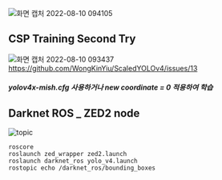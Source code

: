 ![화면 캡처 2022-08-10 094105](https://user-images.githubusercontent.com/88171531/183786294-81c00f4b-76c4-45ce-a503-aced832469f2.png)

## CSP Training Second Try
![화면 캡처 2022-08-10 093437](https://user-images.githubusercontent.com/88171531/183785162-f388cfbd-279d-4579-b7d3-7d9091b4cfb2.png)
https://github.com/WongKinYiu/ScaledYOLOv4/issues/13
##### yolov4x-mish.cfg 사용하거나 new coordinate = 0 적용하여 학습

## Darknet ROS _ ZED2 node
![topic](https://user-images.githubusercontent.com/88171531/183785263-3f2ea8dc-a3db-4c4a-becf-0d84903ec886.png)
```
roscore
roslaunch zed_wrapper zed2.launch
roslaunch darknet_ros yolo_v4.launch
rostopic echo /darknet_ros/bounding_boxes
```
